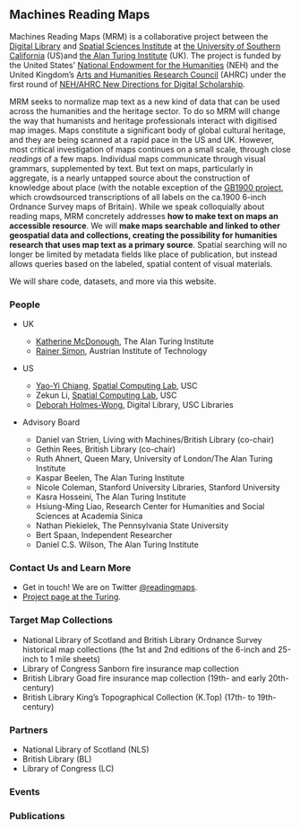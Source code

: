 ## Machines Reading Maps

Machines Reading Maps (MRM) is a collaborative project between the [Digital Library](http://digitallibrary.usc.edu/) and [Spatial Sciences Institute](https://spatial.usc.edu/) at [the University of Southern California](https://www.usc.edu/) (US)and [the Alan Turing Institute](https://www.turing.ac.uk/) (UK). The project is funded by the United States' [National Endowment for the Humanities](https://www.neh.gov/) (NEH) and the United Kingdom’s [Arts and Humanities Research Council](https://ahrc.ukri.org/) (AHRC) under the first round of [NEH/AHRC New Directions for Digital Scholarship](https://www.neh.gov/news/neh-and-uk-arts-and-humanities-research-council-announce-grants-support-digital-innovation).

MRM seeks to normalize map text as a new kind of data that can be used across the humanities and the heritage sector. To do so MRM will change the way that humanists and heritage professionals interact with digitised map images. Maps constitute a significant body of global cultural heritage, and they are being scanned at a rapid pace in the US and UK. However, most critical investigation of maps continues on a small scale, through close *readings* of a few maps. Individual maps communicate through visual grammars, supplemented by text. But text on maps, particularly in aggregate, is a nearly untapped source about the construction of knowledge about place (with the notable exception of the [GB1900 project](https://geo.nls.uk/maps/gb1900/), which crowdsourced transcriptions of all labels on the ca.1900 6-inch Ordnance Survey maps of Britain). While we speak colloquially about reading maps, MRM concretely addresses **how to make text on maps an accessible resource**. We will **make maps searchable and linked to other geospatial data and collections, creating the possibility for humanities research that uses map text as a primary source**. Spatial searching will no longer be limited by metadata fields like place of publication, but instead allows queries based on the labeled, spatial content of visual materials.

We will share code, datasets, and more via this website.


### People

- UK
  - [Katherine McDonough](https://www.turing.ac.uk/people/researchers/katherine-mcdonough), The Alan Turing Institute
  - [Rainer Simon](https://rsimon.github.io/), Austrian Institute of Technology

- US
  - [Yao-Yi Chiang](https://yaoyichi.github.io/), [Spatial Computing Lab](https://spatial-computing.github.io/), USC
  - Zekun Li, [Spatial Computing Lab](https://spatial-computing.github.io/), USC
  - [Deborah Holmes-Wong](https://libraries.usc.edu/person/deborah-ann-holmes-wong), Digital Library, USC Libraries

- Advisory Board
  - Daniel van Strien, Living with Machines/British Library (co-chair)
  - Gethin Rees, British Library (co-chair)
  - Ruth Ahnert, Queen Mary, University of London/The Alan Turing Institute
  - Kaspar Beelen, The Alan Turing Institute
  - Nicole Coleman, Stanford University Libraries, Stanford University
  - Kasra Hosseini, The Alan Turing Institute
  - Hsiung-Ming Liao, Research Center for Humanities and Social Sciences at Academia Sinica
  - Nathan Piekielek, The Pennsylvania State University
  - Bert Spaan, Independent Researcher
  - Daniel C.S. Wilson, The Alan Turing Institute

### Contact Us and Learn More
- Get in touch! We are on Twitter [@readingmaps](https://twitter.com/ReadingMaps).
- [Project page at the Turing](https://www.turing.ac.uk/research/research-projects/machines-reading-maps).

### Target Map Collections
- National Library of Scotland and British Library Ordnance Survey historical map collections (the 1st and 2nd editions of the 6-inch and 25-inch to 1 mile sheets)
- Library of Congress Sanborn fire insurance map collection
- British Library Goad fire insurance map collection (19th- and early 20th-century)
- British Library King’s Topographical Collection (K.Top) (17th- to 19th-century)

### Partners
- National Library of Scotland (NLS)
- British Library (BL)
- Library of Congress (LC)

### Events

### Publications
